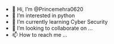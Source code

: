 - 👋 Hi, I’m @Princemehra0620
- 👀 I’m interested in python
- 🌱 I’m currently learning Cyber Security
- 💞️ I’m looking to collaborate on ...
- 📫 How to reach me ...

<!---
Princemehra0620/Princemehra0620 is a ✨ special ✨ repository because its `README.md` (this file) appears on your GitHub profile.
You can click the Preview link to take a look at your changes.
--->
